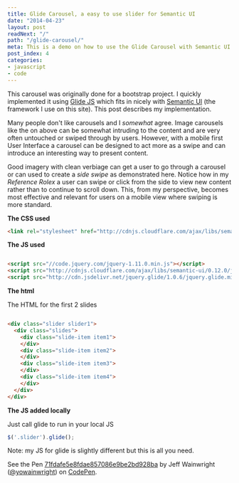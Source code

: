 ```yaml
---
title: Glide Carousel, a easy to use slider for Semantic UI
date: "2014-04-23"
layout: post
readNext: "/"
path: "/glide-carousel/"
meta: This is a demo on how to use the Glide Carousel with Semantic UI
post_index: 4
categories:
- javascript
- code
---
```


This carousel was originally done for a bootstrap project. I quickly implemented it using [Glide JS](http://jedrzejchalubek.com/glide/) which fits in nicely with [Semantic UI](http://semantic-ui.com/) (the framework I use on this site). This post describes my implementation.

Many people don't like carousels and I _somewhat_ agree. Image carousels like the on above can be somewhat intruding to the content and are very often untouched or swiped through by users. However, with a mobile first User Interface a carousel can be designed to act more as a swipe and can introduce an interesting way to present content.

Good imagery with clean verbiage can get a user to go through a carousel or can used to create a _side swipe_ as demonstrated here. Notice how in my _Reference Rolex_ a user can swipe or click from the side to view new content rather than to continue to scroll down. This, from my perspective, becomes most effective and relevant for users on a mobile view where swiping is more standard.

**The CSS used**
```html
<link rel="stylesheet" href="http://cdnjs.cloudflare.com/ajax/libs/semantic-ui/0.12.0/css/semantic.min.css"/>
```

**The JS used**
```html

<script src="//code.jquery.com/jquery-1.11.0.min.js"></script>
<script src="http://cdnjs.cloudflare.com/ajax/libs/semantic-ui/0.12.0/javascript<ntic.min.js"></script>
<script src="http://cdn.jsdelivr.net/jquery.glide/1.0.6/jquery.glide.min.js"></script>

```

**The html**

The HTML for the first 2 slides

```html

<div class="slider slider1">
  <div class="slides">
    <div class="slide-item item1">
    </div>
    <div class="slide-item item2"> 
    </div>
    <div class="slide-item item3">
    </div>
    <div class="slide-item item4">
    </div>
  </div>
</div>

```

**The JS added locally**

Just call glide to run in your local JS
```javascript
$('.slider').glide();
```

Note: my JS for glide is slightly different but this is all you need.

<div class="code-sample">
    <p styles="min-height: 300px;" data-height="268" data-theme-id="0" data-slug-hash="71fdafe5e8fdae857086e9be2bd928ba" data-default-tab="result" data-user="yowainwright" class='codepen'>See the Pen <a href='http://codepen.io/yowainwright/pen/71fdafe5e8fdae857086e9be2bd928ba/'>71fdafe5e8fdae857086e9be2bd928ba</a> by Jeff Wainwright (<a href='http://codepen.io/yowainwright'>@yowainwright</a>) on <a href='http://codepen.io'>CodePen</a>.</p>
	<script async src="//assets.codepen.io/assets/embed/ei.js"></script>
</div>
